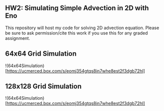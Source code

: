 ## HW2: Simulating Simple Advection in 2D with Eno
This repository will host my code for solving 2D advection equation. Please be sure to ask permission/cite this work if you use this for any graded assignment. 

## 64x64 Grid Simulation

!(64x64Simulation)[https://ucmerced.box.com/s/eomj354gtqs8in7whe8est2f3dgb72hl]


## 128x128 Grid Simulation
!(64x64Simulation)[https://ucmerced.box.com/s/eomj354gtqs8in7whe8est2f3dgb72hl]




